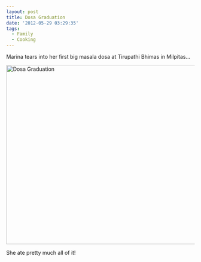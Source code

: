 ```yaml
---
layout: post
title: Dosa Graduation
date: '2012-05-29 03:29:35'
tags:
  - Family
  - Cooking
---
```


Marina tears into her first big masala dosa at Tirupathi Bhimas in Milpitas...
<a href="http://www.flickr.com/photos/thenobot/7292188520/" title="Dosa Graduation by thenobot, on Flickr">

<img src="https://farm9.staticflickr.com/8016/7292188520_fe6b07e310_z.jpg" width="640" height="478" alt="Dosa Graduation"></a>

She ate pretty much all of it!
